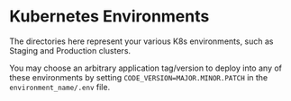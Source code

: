 # Kubernetes Environments

The directories here represent your various K8s environments, such as Staging and Production clusters.

You may choose an arbitrary application tag/version to deploy into any of these environments by
setting `CODE_VERSION=MAJOR.MINOR.PATCH` in the `environment_name/.env` file.
